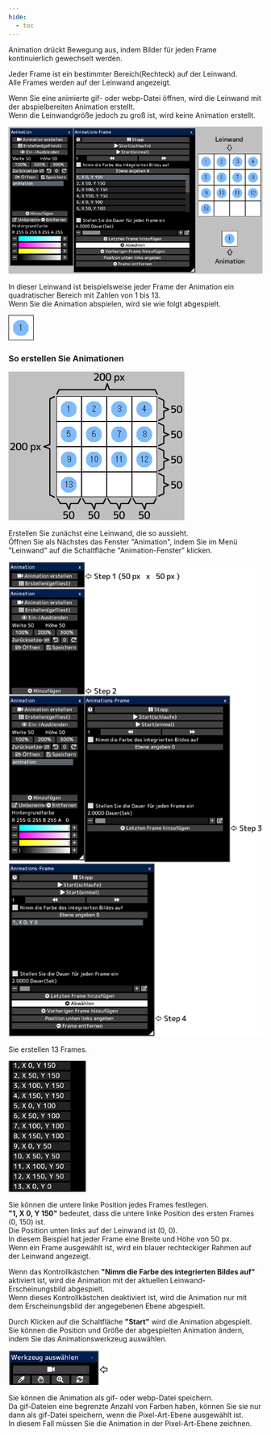 ```yaml
---
hide:
  - toc
---
```


<!-- https://steamcommunity.com/sharedfiles/filedetails/?id=2963170976 -->

Animation drückt Bewegung aus, indem Bilder für jeden Frame kontinuierlich gewechselt werden.

Jeder Frame ist ein bestimmter Bereich(Rechteck) auf der Leinwand. <br />
Alle Frames werden auf der Leinwand angezeigt.

Wenn Sie eine animierte gif- oder webp-Datei öffnen, wird die Leinwand mit der abspielbereiten Animation erstellt. <br />
Wenn die Leinwandgröße jedoch zu groß ist, wird keine Animation erstellt.

![animation](./image/animation.png)

In dieser Leinwand ist beispielsweise jeder Frame der Animation ein quadratischer Bereich mit Zahlen von 1 bis 13. <br />
Wenn Sie die Animation abspielen, wird sie wie folgt abgespielt.

![13_frame](./image/13_frame.gif)

### So erstellen Sie Animationen

![canvas](./image/animation_canvas.png)

Erstellen Sie zunächst eine Leinwand, die so aussieht. <br />
Öffnen Sie als Nächstes das Fenster "Animation", indem Sie im Menü "Leinwand" auf die Schaltfläche "Animation-Fenster" klicken.

![step](./image/animation_step.png)

Sie erstellen 13 Frames.

![frame](./image/animation_frame.png)

Sie können die untere linke Position jedes Frames festlegen. <br />
__"1, X 0, Y 150"__ bedeutet, dass die untere linke Position des ersten Frames (0, 150) ist. <br />
Die Position unten links auf der Leinwand ist (0, 0). <br />
In diesem Beispiel hat jeder Frame eine Breite und Höhe von 50 px. <br />
Wenn ein Frame ausgewählt ist, wird ein blauer rechteckiger Rahmen auf der Leinwand angezeigt.

Wenn das Kontrollkästchen __"Nimm die Farbe des integrierten Bildes auf"__ aktiviert ist, wird die Animation mit der aktuellen Leinwand-Erscheinungsbild abgespielt. <br />
Wenn dieses Kontrollkästchen deaktiviert ist, wird die Animation nur mit dem Erscheinungsbild der angegebenen Ebene abgespielt.

Durch Klicken auf die Schaltfläche __"Start"__ wird die Animation abgespielt. <br />
Sie können die Position und Größe der abgespielten Animation ändern, indem Sie das Animationswerkzeug auswählen.

![tool](./image/animation_tool.png)

Sie können die Animation als gif- oder webp-Datei speichern. <br />
Da gif-Dateien eine begrenzte Anzahl von Farben haben, können Sie sie nur dann als gif-Datei speichern, wenn die Pixel-Art-Ebene ausgewählt ist. <br />
In diesem Fall müssen Sie die Animation in der Pixel-Art-Ebene zeichnen.
